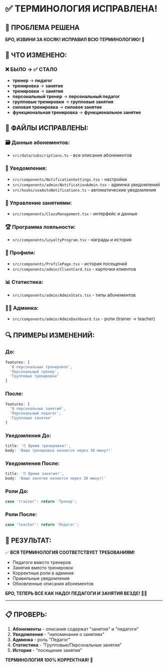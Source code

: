 # ✅ ТЕРМИНОЛОГИЯ ИСПРАВЛЕНА!

## 🎯 ПРОБЛЕМА РЕШЕНА

**БРО, ИЗВИНИ ЗА КОСЯК! ИСПРАВИЛ ВСЮ ТЕРМИНОЛОГИЮ! 🙏**

## 📝 ЧТО ИЗМЕНЕНО:

### ❌ БЫЛО → ✅ СТАЛО

- **тренер** → **педагог**
- **тренировка** → **занятие** 
- **тренировки** → **занятия**
- **персональный тренер** → **персональный педагог**
- **групповые тренировки** → **групповые занятия**
- **силовая тренировка** → **силовое занятие**
- **функциональная тренировка** → **функциональное занятие**

## 📂 ФАЙЛЫ ИСПРАВЛЕНЫ:

### 🗃️ Данные абонементов:
- `src/data/subscriptions.ts` - все описания абонементов

### 🔔 Уведомления:
- `src/components/NotificationSettings.tsx` - настройки
- `src/components/admin/NotificationAdmin.tsx` - админка уведомлений  
- `src/hooks/useAutoNotifications.ts` - автоматические уведомления

### 📅 Управление занятиями:
- `src/components/ClassManagement.tsx` - интерфейс и данные

### 🏆 Программа лояльности:
- `src/components/LoyaltyProgram.tsx` - награды и история

### 👤 Профили:
- `src/components/ProfilePage.tsx` - история посещений
- `src/components/admin/ClientCard.tsx` - карточки клиентов

### 📊 Статистика:
- `src/components/admin/AdminStats.tsx` - типы абонементов

### 👨‍💼 Админка:
- `src/components/admin/AdminDashboard.tsx` - роли (trainer → teacher)

## 🔍 ПРИМЕРЫ ИЗМЕНЕНИЙ:

### До:
```typescript
features: [
  '8 персональных тренировок',
  'Персональный тренер',
  'Групповые тренировки'
]
```

### После:
```typescript
features: [
  '8 персональных занятий', 
  'Персональный педагог',
  'Групповые занятия'
]
```

### Уведомления До:
```typescript
title: '⏰ Время тренировки!',
body: 'Ваша тренировка начнется через 30 минут!'
```

### Уведомления После:
```typescript
title: '⏰ Время занятия!',
body: 'Ваше занятие начнется через 30 минут!'
```

### Роли До:
```typescript
case 'trainer': return 'Тренер';
```

### Роли После:
```typescript
case 'teacher': return 'Педагог';
```

## 🚀 РЕЗУЛЬТАТ:

✅ **ВСЯ ТЕРМИНОЛОГИЯ СООТВЕТСТВУЕТ ТРЕБОВАНИЯМ!**

- Педагоги вместо тренеров
- Занятия вместо тренировок  
- Корректные роли в админке
- Правильные уведомления
- Обновленные описания абонементов

**БРО, ТЕПЕРЬ ВСЕ КАК НАДО! ПЕДАГОГИ И ЗАНЯТИЯ ВЕЗДЕ! 💪🔥**

---

## 📋 ПРОВЕРЬ:

1. **Абонементы** - описания содержат "занятия" и "педагоги"
2. **Уведомления** - "напоминания о занятиях"  
3. **Админка** - роль "Педагог"
4. **Статистика** - "Групповые/Персональные занятия"
5. **История** - "посещение занятия"

**ТЕРМИНОЛОГИЯ 100% КОРРЕКТНАЯ! 🎯**